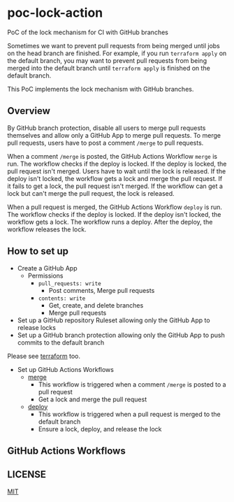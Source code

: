# poc-lock-action

PoC of the lock mechanism for CI with GitHub branches

Sometimes we want to prevent pull requests from being merged until jobs on the head branch are finished.
For example, if you run `terraform apply` on the default branch, you may want to prevent pull requests from being merged into the default branch until `terraform apply` is finished on the default branch.

This PoC implements the lock mechanism with GitHub branches.

## Overview

By GitHub branch protection, disable all users to merge pull requests themselves and allow only a GitHub App to merge pull requests.
To merge pull requests, users have to post a comment `/merge` to pull requests.

When a comment `/merge` is posted, the GitHub Actions Workflow `merge` is run.
The workflow checks if the deploy is locked.
If the deploy is locked, the pull request isn't merged.
Users have to wait until the lock is released.
If the deploy isn't locked, the workflow gets a lock and merge the pull request.
If it fails to get a lock, the pull request isn't merged.
If the workflow can get a lock but can't merge the pull request, the lock is released.

When a pull request is merged, the GitHub Actions Workflow `deploy` is run.
The workflow checks if the deploy is locked.
If the deploy isn't locked, the workflow gets a lock.
The workflow runs a deploy.
After the deploy, the workflow releases the lock.

## How to set up

- Create a GitHub App
  - Permissions
    - `pull_requests: write`
      - Post comments, Merge pull requests
    - `contents: write`
      - Get, create, and delete branches
      - Merge pull requests
- Set up a GitHub repository Ruleset allowing only the GitHub App to release locks
- Set up a GitHub branch protection allowing only the GitHub App to push commits to the default branch

Please see [terraform](terraform) too.

- Set up GitHub Actions Workflows
  - [merge](.github/workflows/merge.yaml)
    - This workflow is triggered when a comment `/merge` is posted to a pull request
    - Get a lock and merge the pull request
  - [deploy](.github/workflows/deploy.yaml)
    - This workflow is triggered when a pull request is merged to the default branch
    - Ensure a lock, deploy, and release the lock

## GitHub Actions Workflows


## LICENSE

[MIT](LICENSE)
